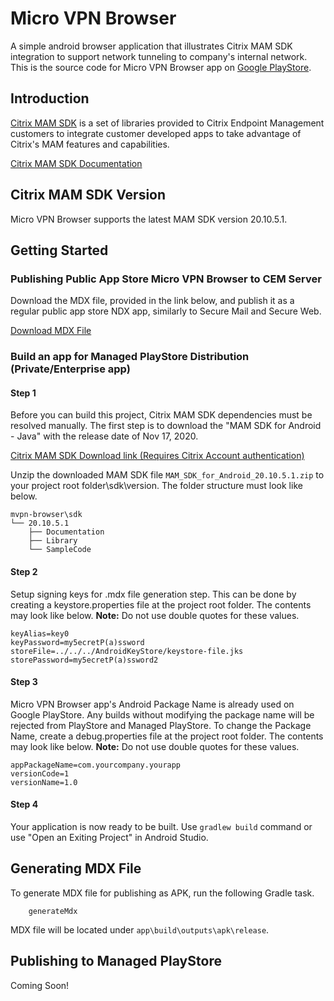 Micro VPN Browser
=================

A simple android browser application that illustrates Citrix MAM SDK integration to support network tunneling to company's internal network. This is the source code for Micro VPN Browser app on [Google PlayStore](https://play.google.com/store/apps/details?id=com.teramoto.microvpnbrowser).

Introduction
------------

[Citrix MAM SDK](https://docs.citrix.com/en-us/mdx-toolkit/mam-sdk-overview.html) is a set of libraries provided to Citrix Endpoint Management customers to integrate customer developed apps to take advantage of Citrix's MAM features and capabilities.

[Citrix MAM SDK Documentation](https://developer.cloud.com/citrixworkspace/mobile-application-integration)

Citrix MAM SDK Version
----------------------

Micro VPN Browser supports the latest MAM SDK version 20.10.5.1.  

Getting Started
---------------

### Publishing Public App Store Micro VPN Browser to CEM Server
Download the MDX file, provided in the link below, and publish it as a regular public app store NDX app, similarly to Secure Mail and Secure Web.

<a id="raw-url" href="https://raw.githubusercontent.com/hteramoto2/mvpn-browser/master/MicroVPNBrowser.mdx">Download MDX File</a>


### Build an app for Managed PlayStore Distribution (Private/Enterprise app)
#### Step 1
Before you can build this project, Citrix MAM SDK dependencies must be resolved manually.  The first step is to download the "MAM SDK for Android - Java" with the release date of Nov 17, 2020.

[Citrix MAM SDK Download link (Requires Citrix Account authentication)](https://www.citrix.com/downloads/citrix-endpoint-management/product-software/mdx-toolkit.html)

Unzip the downloaded MAM SDK file `MAM_SDK_for_Android_20.10.5.1.zip` to your project root folder\sdk\version.  The folder structure must look like below.

```
mvpn-browser\sdk
└── 20.10.5.1
    ├── Documentation
    ├── Library
    └── SampleCode
```

#### Step 2
Setup signing keys for .mdx file generation step.  This can be done by creating a keystore.properties file at the project root folder.  The contents may look like below.  **Note:** Do not use double quotes for these values. 

```
keyAlias=key0
keyPassword=my5ecretP(a)ssword
storeFile=../../../AndroidKeyStore/keystore-file.jks
storePassword=my5ecretP(a)ssword2
```

#### Step 3
Micro VPN Browser app's Android Package Name is already used on Google PlayStore.  Any builds without modifying the package name will be rejected from PlayStore and Managed PlayStore.  To change the Package Name, create a debug.properties file at the project root folder.  The contents may look like below.  **Note:** Do not use double quotes for these values.

```
appPackageName=com.yourcompany.yourapp
versionCode=1
versionName=1.0
```

#### Step 4
Your application is now ready to be built.  Use `gradlew build` command or use "Open an Exiting Project" in Android Studio.

Generating MDX File
-------------------
To generate MDX file for publishing as APK, run the following Gradle task.

```
    generateMdx
```

MDX file will be located under `app\build\outputs\apk\release`.

Publishing to Managed PlayStore
-------------------------------
Coming Soon!